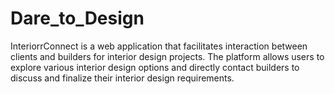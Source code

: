 # Dare_to_Design
InteriorrConnect is a web application that facilitates interaction between clients and builders for interior design projects. The platform allows users to explore various interior design options and directly contact builders to discuss and finalize their interior design requirements.
